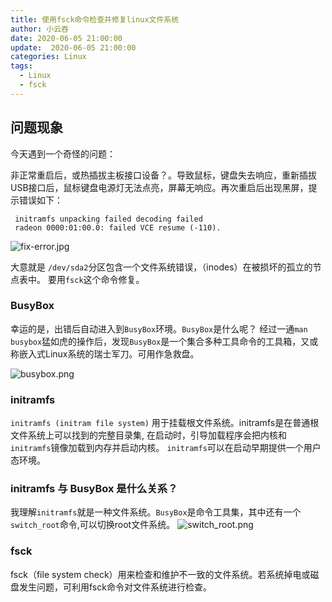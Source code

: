 ```yaml
---
title: 使用fsck命令检查并修复linux文件系统
author: 小云吞
date: 2020-06-05 21:00:00
update:  2020-06-05 21:00:00
categories: Linux
tags: 
  - Linux
  - fsck
---
```


## 问题现象
今天遇到一个奇怪的问题：

非正常重启后，或热插拔主板接口设备？。导致鼠标，键盘失去响应，重新插拔USB接口后，鼠标键盘电源灯无法点亮，屏幕无响应。再次重启后出现黑屏，提示错误如下：

```
 initramfs unpacking failed decoding failed
 radeon 0000:01:00.0: failed VCE resume (-110).
```
![fix-error.jpg](fix-error.jpg)

大意就是 `/dev/sda2`分区包含一个文件系统错误，（inodes）在被损坏的孤立的节点表中。
要用`fsck`这个命令修复。

### BusyBox
幸运的是，出错后自动进入到`BusyBox`环境。`BusyBox`是什么呢？ 经过一通`man busybox`猛如虎的操作后，发现`BusyBox`是一个集合多种工具命令的工具箱，又或称嵌入式Linux系统的瑞士军刀。可用作急救盘。

![busybox.png](busybox.png)

### initramfs
`initramfs (initram file system)` 用于挂载根文件系统。initramfs是在普通根文件系统上可以找到的完整目录集, 在启动时，引导加载程序会把内核和`initramfs`镜像加载到内存并启动内核。 `initramfs`可以在启动早期提供一个用户态环境。

### initramfs 与 BusyBox 是什么关系？
我理解`initramfs`就是一种文件系统。`BusyBox`是命令工具集，其中还有一个`switch_root`命令,可以切换root文件系统。
![switch_root.png](switch_root.png)

### fsck
fsck（file system check）用来检查和维护不一致的文件系统。若系统掉电或磁盘发生问题，可利用fsck命令对文件系统进行检查。